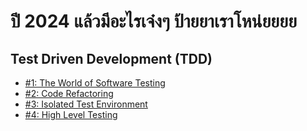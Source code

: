 # ปี 2024 แล้วมีอะไรเจ๋งๆ ป้ายยาเราโหน่ยยยย

## Test Driven Development (TDD)
- [#1: The World of Software Testing](https://www.youtube.com/watch?v=zpu9U3x8FYk&list=PLbWE6xQS47vpOcP_7BfSrfruG16ECj1cU&index=14)
- [#2: Code Refactoring](https://www.youtube.com/watch?v=Csxt45MJObE&list=PLbWE6xQS47vpOcP_7BfSrfruG16ECj1cU&index=15)
- [#3: Isolated Test Environment](https://www.youtube.com/watch?v=ho32DQwunu0&list=PLbWE6xQS47vpOcP_7BfSrfruG16ECj1cU&index=16)
- [#4: High Level Testing](https://www.youtube.com/watch?v=DJZsUM5Ev4U&list=PLbWE6xQS47vpOcP_7BfSrfruG16ECj1cU&index=17)